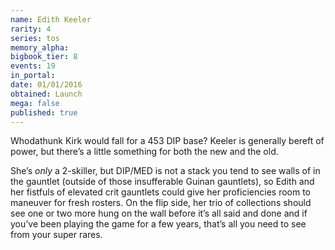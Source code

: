 ```yaml
---
name: Edith Keeler
rarity: 4
series: tos
memory_alpha:
bigbook_tier: 8
events: 19
in_portal:
date: 01/01/2016
obtained: Launch
mega: false
published: true
---
```


Whodathunk Kirk would fall for a 453 DIP base? Keeler is generally bereft of power, but there’s a little something for both the new and the old. 

She’s *only* a 2-skiller, but DIP/MED is not a stack you tend to see walls of in the gauntlet (outside of those insufferable Guinan gauntlets), so Edith and her fistfuls of elevated crit gauntlets could give her proficiencies room to maneuver for fresh rosters. On the flip side, her trio of collections should see one or two more hung on the wall before it’s all said and done and if you’ve been playing the game for a few years, that’s all you need to see from your super rares.
